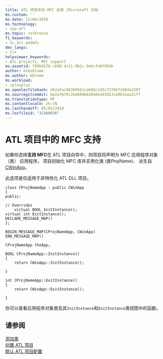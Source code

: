 ```yaml
---
title: ATL 项目中的 MFC 支持 |Microsoft 文档
ms.custom: ''
ms.date: 11/04/2016
ms.technology:
- cpp-atl
ms.topic: reference
f1_keywords:
- vc.atl.addmfc
dev_langs:
- C++
helpviewer_keywords:
- ATL projects, MFC support
ms.assetid: f90b4276-cb98-4c11-902c-9ebcfe6f954b
author: mikeblome
ms.author: mblome
ms.workload:
- cplusplus
ms.openlocfilehash: d42afec863695b1cab05c2d3cf2f65f3d64a1507
ms.sourcegitcommit: be2a7679c2bd80968204dee03d13ca961eaa31ff
ms.translationtype: MT
ms.contentlocale: zh-CN
ms.lasthandoff: 05/03/2018
ms.locfileid: "32360636"
---
```

# <a name="mfc-support-in-atl-projects"></a>ATL 项目中的 MFC 支持
如果你选择**支持 MFC**在 ATL 项目向导中，则项目将声明为 MFC 应用程序对象 （类） 应用程序。 项目初始化 MFC 库并实例化类 (类*ProjName*)、 派生自[CWinApp](../../mfc/reference/cwinapp-class.md)。  
  
 此选项是仅适用于非特性化 ATL DLL 项目。  
  
```  
class CProjNameApp : public CWinApp  
{  
public:  
 
// Overrides  
    virtual BOOL InitInstance();
virtual int ExitInstance();
DECLARE_MESSAGE_MAP() 
};  
 
BEGIN_MESSAGE_MAP(CProjNameApp, CWinApp)  
END_MESSAGE_MAP()  
 
CProjNameApp theApp;  
 
BOOL CProjNameApp::InitInstance()  
{  
    return CWinApp::InitInstance();

}  
 
int CProjNameApp::ExitInstance()  
{  
    return CWinApp::ExitInstance();

}  
```  
  
 你可以查看应用程序对象类及其`InitInstance`和`ExitInstance`类视图中的函数。  
  
## <a name="see-also"></a>请参阅  
 [添加类](../../ide/adding-a-class-visual-cpp.md)   
 [创建 ATL 项目](../../atl/reference/creating-an-atl-project.md)   
 [默认 ATL 项目配置](../../atl/reference/default-atl-project-configurations.md)

